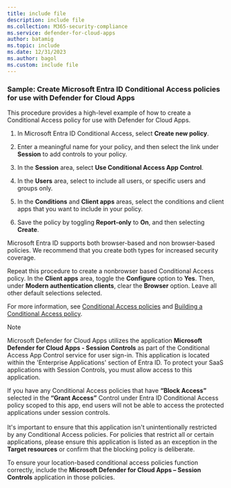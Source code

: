 ```yaml
---
title: include file
description: include file
ms.collection: M365-security-compliance
ms.service: defender-for-cloud-apps
author: batamig
ms.topic: include
ms.date: 12/31/2023
ms.author: bagol
ms.custom: include file
---
```


### Sample: Create Microsoft Entra ID Conditional Access policies for use with Defender for Cloud Apps

This procedure provides a high-level example of how to create a Conditional Access policy for use with Defender for Cloud Apps.

1. In Microsoft Entra ID Conditional Access, select **Create new policy**.

1. Enter a meaningful name for your policy, and then select the link under **Session** to add controls to your policy.

1. In the **Session** area, select **Use Conditional Access App Control**.

1. In the **Users** area, select to include all users, or specific users and groups only.

1. In the **Conditions** and **Client apps** areas, select the conditions and client apps that you want to include in your policy.

1. Save the policy by toggling **Report-only** to **On**, and then selecting **Create**.

Microsoft Entra ID supports both browser-based and non browser-based policies. We recommend that you create both types for increased security coverage.

Repeat this procedure to create a nonbrowser based Conditional Access policy. In the **Client apps** area, toggle the **Configure** option to **Yes**. Then, under **Modern authentication clients**, clear the **Browser** option. Leave all other default selections selected.

For more information, see [Conditional Access policies](/azure/active-directory/conditional-access/overview) and [Building a Conditional Access policy](/entra/identity/conditional-access/concept-conditional-access-policies).

> [!NOTE]
> Microsoft Defender for Cloud Apps utilizes the application **Microsoft Defender for Cloud Apps - Session Controls** as part of the Conditional Access App Control service for user sign-in. This application is located within the 'Enterprise Applications' section of Entra ID. 
To protect your SaaS applications with Session Controls, you must allow access to this application.
> 
>If you have any Conditional Access policies that have **“Block Access”** selected in the **“Grant Access”** Control under Entra ID Conditional Access policy scoped to this app, end users will not be able to access the protected applications under session controls. <br><br>
>It's important to ensure that this application isn't unintentionally restricted by any Conditional Access policies. For policies that restrict all or certain applications, please ensure this application is listed as an exception in the **Target resources** or confirm that the blocking policy is deliberate.<br>  
>
>To ensure your location-based conditional access policies function correctly, include the **Microsoft Defender for Cloud Apps – Session Controls** application in those policies.
